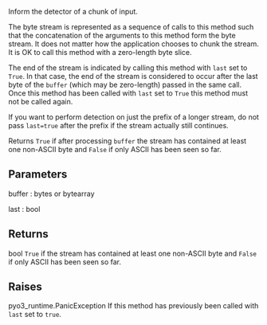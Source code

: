 Inform the detector of a chunk of input.

The byte stream is represented as a sequence of calls to this
method such that the concatenation of the arguments to this
method form the byte stream. It does not matter how the application
chooses to chunk the stream. It is OK to call this method with
a zero-length byte slice.

The end of the stream is indicated by calling this method with
`last` set to `True`. In that case, the end of the stream is
considered to occur after the last byte of the `buffer` (which
may be zero-length) passed in the same call. Once this method
has been called with `last` set to `True` this method must not
be called again.

If you want to perform detection on just the prefix of a longer
stream, do not pass `last=true` after the prefix if the stream
actually still continues.

Returns `True` if after processing `buffer` the stream has
contained at least one non-ASCII byte and `False` if only
ASCII has been seen so far.

## Parameters

buffer : bytes or bytearray

last : bool

## Returns

bool
`True` if the stream has contained at least one non-ASCII byte
and `False` if only ASCII has been seen so far.

## Raises

pyo3_runtime.PanicException
If this method has previously been called with `last` set to `true`.

